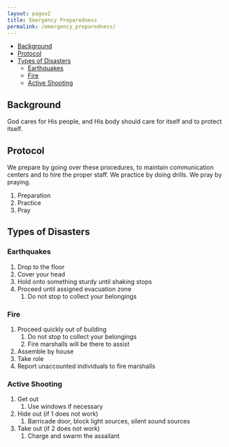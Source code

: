 ```yaml
---
layout: pagev2
title: Emergency Preparedness
permalink: /emergency_preparedness/
---
```


- [Background](#background)
- [Protocol](#protocol)
- [Types of Disasters](#types-of-disasters)
  - [Earthquakes](#earthquakes)
  - [Fire](#fire)
  - [Active Shooting](#active-shooting)

## Background

God cares for His people, and His body should care for itself and to protect itself.

## Protocol

We prepare by going over these procedures, to maintain communication centers and to hire the proper staff. We practice by doing drills. We pray by praying.

1. Preparation
2. Practice
3. Pray

## Types of Disasters

### Earthquakes

1. Drop to the floor
2. Cover your head
3. Hold onto something sturdy until shaking stops
4. Proceed until assigned evacuation zone
   1. Do not stop to collect your belongings

### Fire

1. Proceed quickly out of building
   1. Do not stop to collect your belongings
   2. Fire marshalls will be there to assist
2. Assemble by house
3. Take role
4. Report unaccounted individuals to fire marshalls

### Active Shooting

1. Get out
   1. Use windows if necessary
2. Hide out (if 1 does not work)
   1. Barricade door, block light sources, silent sound sources
3. Take out (if 2 does not work)
   1. Charge and swarm the assailant
